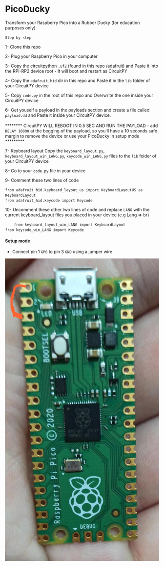 # PicoDucky
Transform your Raspberry Pico into a Rubber Ducky (for education purposes only)


`Step by step`

1- Clone this repo

2- Plug your Raspberry Pico in your computer

3- Copy the circuitpython `.uf2` (found in this repo /adafruit) and Paste it into the RPI-RP2 device root - It will boot and restart as CircuitPY

4- Copy the `adafruit_hid` dir in this repo and Paste it in the `lib` folder of your CircuitPY device

5- Copy `code.py` in the root of this repo and Overwrite the one inside your CircuitPY device

6- Get youself a payload in the payloads section and create a file called `payload.dd` and Paste it inside your CircuitPY device.<br/>
<br/>******** CircuitPY WILL REBOOT IN 0.5 SEC AND RUN THE PAYLOAD - add  `DELAY 10000` at the begging of the payload, so you'll have a 10 seconds safe margin to remove the device or use your PicoDucky in setup mode *********

7- Keyboard layout Copy the `keyboard_layout.py`, `keyboard_layout_win_LANG.py`, `keycode_win_LANG.py` files to the `lib` folder of your CircuitPY device

8- Go to your `code.py` file in your device

9- Comment these two lines of code

`from adafruit_hid.keyboard_layout_us import KeyboardLayoutUS as KeyboardLayout`<br/>
`from adafruit_hid.keycode import Keycode`

10- Uncomment these other two lines of code and replace `LANG` with the current keyboard_layout files you placed in your device (e.g Lang => br)

`   
    from keyboard_layout_win_LANG import KeyboardLayout`<br/>
    `from keycode_win_LANG import Keycode
`

#### Setup mode
- Connect pin 1 `GP0` to pin 3 `GND` using a jumper wire

<img src="./setupMode.jpeg">